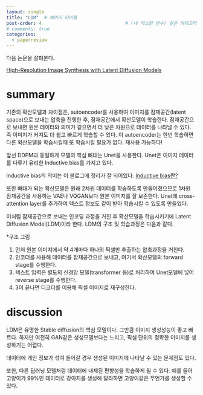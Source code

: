 ```yaml
---
layout: single
title: "LDM"  # 페이지 타이틀
post-order: 4                               # (내 커스텀 변수) 같은 카테고리 내 정렬 순서
# comments: true
categories:
  - paperreview
---
```


다음 논문을 살펴본다.

[High-Resolution Image Synthesis with Latent Diffusion Models][paperlink]

[paperlink]:https://arxiv.org/abs/2112.10752

# summary
기존의 확산모델과 차이점은, autoencoder를 사용하여 이미지를 잠재공간(latent space)으로 보내는 압축을 진행한 후, 잠재공간에서 확산모델이 학습한다.
잠재공간으로 보내면 원본 데이터와 의미가 같으면서 더 낮은 차원으로 데이터를 나타낼 수 있다. 즉 이미지가 커져도 더 쉽고 빠르게 학습할 수 있다.
이 autoencoder는 한번 학습하면 다른 확산모델을 학습시킬때 또 학습시킬 필요가 없다. 재사용 가능하다!

앞선 DDPM과 동일하게 모델의 핵심 뼈대는 Unet을 사용한다. Unet은 이미지 데이터를 다루기 유리한 Inductive bias를 가지고 있다. 

Inductive bias의 의미는 이 블로그에 정리가 잘 되어있다.
[Inductive bias란?][link2]

[link2]:https://velog.io/@euisuk-chung/Inductive-Bias란

또한 뼈대가 되는 확산모델은 원래 2차원 데이터를 학습하도록 만들어졌으므로 1차원 잠재공간을 사용하는 VAE나 VQGAN보다 원본 이미지를 잘 보존한다.
Unet에 cross-attention layer를 추가하여 텍스트 정보도 같이 받아 학습시킬 수 있도록 만들었다.

이처럼 잠재공간으로 보내는 인코딩 과정을 거친 후 확산모델을 학습시키기에 Latent Diffusion Model(LDM)이라 한다. LDM의 구조 및 학습과정은 다음과 같다.

*구조 그림

1. 먼저 원본 이미지에서 약 4개마다 하나의 픽셀만 추출하는 압축과정을 거친다.
2. 인코더를 사용해 데이터를 잠재공간으로 보내고, 여기서 확산모델의 forward stage를 수행한다. 
3. 텍스트 입력은 별도의 신경망 모델(transformer 등)로 처리하여 Unet모델에 넣어 reverse stage를 수행한다.
4. 3이 끝나면 디코더를 이용해 픽셀 이미지로 재구성한다.


# discussion

LDM은 유명한 Stable diffusion의 핵심 모델이다. 그만큼 이미지 생성성능이 좋고 빠르다.
하지만 여전히 GAN같은 생성모델보다는 느리고, 픽셀 단위의 정확한 이미지를 생성하기는 어렵다.

데이터에 개인 정보가 섞여 들어갈 경우 생성된 이미지에 나타날 수 있는 문제점도 있다.

또한, 다른 딥러닝 모델처럼 데이터에 내제된 편향성을 학습하게 될 수 있다. 예를 들어 고양이가 99%인 데이터로 강아지를 생성해 달라하면 고양이같은 무언가를 생성할 수 있다.


